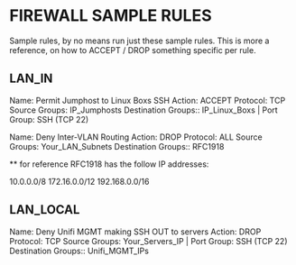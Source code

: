 # FIREWALL SAMPLE RULES

Sample rules, by no means run just these sample rules.
This is more a reference, on how to ACCEPT / DROP something specific per rule.

## LAN_IN
Name: Permit Jumphost to Linux Boxs SSH
Action: ACCEPT
Protocol: TCP
Source Groups: IP_Jumphosts 
Destination Groups:: IP_Linux_Boxs | Port Group: SSH (TCP 22)

Name: Deny Inter-VLAN Routing
Action: DROP
Protocol: ALL
Source Groups: Your_LAN_Subnets
Destination Groups:: RFC1918


** for reference RFC1918 has the follow IP addresses:

10.0.0.0/8
172.16.0.0/12
192.168.0.0/16

## LAN_LOCAL

Name: Deny Unifi MGMT making SSH OUT to servers
Action: DROP
Protocol: TCP
Source Groups: Your_Servers_IP | Port Group: SSH (TCP 22)
Destination Groups:: Unifi_MGMT_IPs
